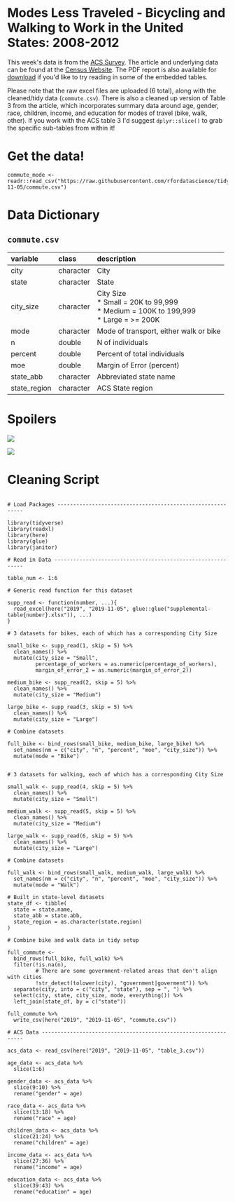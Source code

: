 # Modes Less Traveled - Bicycling and Walking to Work in the United States: 2008-2012

This week's data is from the [ACS Survey](https://www.census.gov/library/publications/2014/acs/acs-25.html?#). The article and underlying data can be found at the [Census Website](https://www.census.gov/library/publications/2014/acs/acs-25.html?#). The PDF report is also available for [download](/data/2019/2019-11-05/acs-25.pdf) if you'd like to try reading in some of the embedded tables.

Please note that the raw excel files are uploaded (6 total), along with the cleaned/tidy data (`commute.csv`). There is also a cleaned up version of Table 3 from the article, which incorporates summary data around age, gender, race, children, income, and education for modes of travel (bike, walk, other). If you work with the ACS table 3 I'd suggest `dplyr::slice()` to grab the specific sub-tables from within it!

# Get the data!

```
commute_mode <- readr::read_csv("https://raw.githubusercontent.com/rfordatascience/tidytuesday/main/data/2019/2019-11-05/commute.csv")
```

# Data Dictionary

## `commute.csv`

|variable     |class     |description |
|:--- |:---|:-----------|
|city         |character | City|
|state        |character |State|
|city_size    |character |City Size <br>* Small = 20K to 99,999 <br>* Medium = 100K to 199,999 <br>* Large = >= 200K  |
|mode         |character | Mode of transport, either walk or bike|
|n            |double    |N of individuals|
|percent      |double    |Percent of total individuals|
|moe          |double    |Margin of Error (percent)|
|state_abb    |character |Abbreviated state name |
|state_region |character |ACS State region|

# Spoilers

![](/data/2019/2019-11-05/pic1.png)

![](/data/2019/2019-11-05/pic2.png)


# Cleaning Script

```{r}

# Load Packages -----------------------------------------------------------

library(tidyverse)
library(readxl)
library(here)
library(glue)
library(janitor)

# Read in Data ------------------------------------------------------------

table_num <- 1:6

# Generic read function for this dataset

supp_read <- function(number, ...){
  read_excel(here("2019", "2019-11-05", glue::glue("supplemental-table{number}.xlsx")), ...)
}

# 3 datasets for bikes, each of which has a corresponding City Size

small_bike <- supp_read(1, skip = 5) %>% 
  clean_names() %>% 
  mutate(city_size = "Small", 
         percentage_of_workers = as.numeric(percentage_of_workers),
         margin_of_error_2 = as.numeric(margin_of_error_2))

medium_bike <- supp_read(2, skip = 5) %>% 
  clean_names() %>% 
  mutate(city_size = "Medium")

large_bike <- supp_read(3, skip = 5) %>% 
  clean_names() %>% 
  mutate(city_size = "Large")

# Combine datasets

full_bike <- bind_rows(small_bike, medium_bike, large_bike) %>% 
  set_names(nm = c("city", "n", "percent", "moe", "city_size")) %>% 
  mutate(mode = "Bike")


# 3 datasets for walking, each of which has a corresponding City Size

small_walk <- supp_read(4, skip = 5) %>% 
  clean_names() %>% 
  mutate(city_size = "Small")

medium_walk <- supp_read(5, skip = 5) %>% 
  clean_names() %>% 
  mutate(city_size = "Medium")

large_walk <- supp_read(6, skip = 5) %>% 
  clean_names() %>% 
  mutate(city_size = "Large")

# Combine datasets

full_walk <- bind_rows(small_walk, medium_walk, large_walk) %>% 
  set_names(nm = c("city", "n", "percent", "moe", "city_size")) %>% 
  mutate(mode = "Walk")

# Built in state-level datasets
state_df <- tibble(
  state = state.name,
  state_abb = state.abb,
  state_region = as.character(state.region)
)

# Combine bike and walk data in tidy setup

full_commute <- 
  bind_rows(full_bike, full_walk) %>% 
  filter(!is.na(n),
         # There are some government-related areas that don't align with cities
         !str_detect(tolower(city), "government|goverment")) %>% 
  separate(city, into = c("city", "state"), sep = ", ") %>% 
  select(city, state, city_size, mode, everything()) %>% 
  left_join(state_df, by = c("state"))

full_commute %>% 
  write_csv(here("2019", "2019-11-05", "commute.csv"))

# ACS Data ----------------------------------------------------------------

acs_data <- read_csv(here("2019", "2019-11-05", "table_3.csv"))

age_data <- acs_data %>% 
  slice(1:6)

gender_data <- acs_data %>% 
  slice(9:10) %>% 
  rename("gender" = age)

race_data <- acs_data %>% 
  slice(13:18) %>% 
  rename("race" = age)

children_data <- acs_data %>% 
  slice(21:24) %>% 
  rename("children" = age)

income_data <- acs_data %>% 
  slice(27:36) %>% 
  rename("income" = age)

education_data <- acs_data %>% 
  slice(39:43) %>% 
  rename("education" = age)



```
